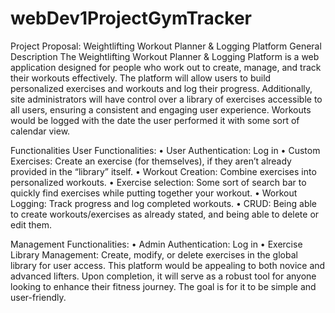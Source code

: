 # webDev1ProjectGymTracker

Project Proposal: Weightlifting Workout Planner & Logging Platform
General Description
The Weightlifting Workout Planner & Logging Platform is a web application designed for people who work out to create, manage, and track their workouts effectively. The platform will allow users to build personalized exercises and workouts and log their progress. Additionally, site administrators will have control over a library of exercises accessible to all users, ensuring a consistent and engaging user experience. Workouts would be logged with the date the user performed it with some sort of calendar view. 

Functionalities
User Functionalities:
•	User Authentication: Log in
•	Custom Exercises: Create an exercise (for themselves), if they aren’t already provided in the “library” itself. 
•	Workout Creation: Combine exercises into personalized workouts.
•	Exercise selection: Some sort of search bar to quickly find exercises while putting together your workout.
•	Workout Logging: Track progress and log completed workouts.
•	CRUD: Being able to create workouts/exercises as already stated, and being able to delete or edit them.

Management Functionalities:
•	Admin Authentication: Log in 
•	Exercise Library Management: Create, modify, or delete exercises in the global library for user access.
This platform would be appealing to both novice and advanced lifters. Upon completion, it will serve as a robust tool for anyone looking to enhance their fitness journey. The goal is for it to be simple and user-friendly.
